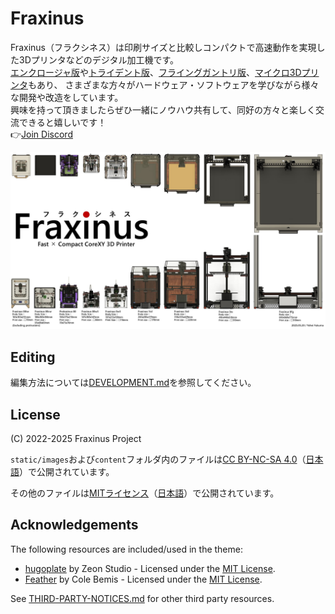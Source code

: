 # Fraxinus

Fraxinus（フラクシネス）は印刷サイズと比較しコンパクトで高速動作を実現した3Dプリンタなどのデジタル加工機です。  
[エンクロージャ版](../docs/enclosure)や[トライデント版](../docs/trident)、[フライングガントリ版](../docs/flying-gantry)、[マイクロ3Dプリンタ](../docs/micro-printers)もあり、
さまざまな方々がハードウェア・ソフトウェアを学びながら様々な開発や改造をしています。  
興味を持って頂きましたらぜひ一緒にノウハウ共有して、同好の方々と楽しく交流できると嬉しいです！  
👉[Join Discord](https://fraxinus.jp/discord)

![](./static/images/Fraxinus-5.jpg)

## Editing

編集方法については[DEVELOPMENT.md](./DEVELOPMENT.md)を参照してください。

## License

(C) 2022-2025 Fraxinus Project

`static/images`および`content`フォルダ内のファイルは[CC BY-NC-SA 4.0](https://github.com/Fraxinus-3D/docs/blob/main/LICENSE.md#CC-BY-NC-SA)（[日本語](https://creativecommons.org/licenses/by-nc-sa/4.0/legalcode.ja)）で公開されています。

その他のファイルは[MITライセンス](https://github.com/Fraxinus-3D/docs/blob/main/LICENSE.md#MIT)（[日本語](https://licenses.opensource.jp/MIT/MIT.html)）で公開されています。

## Acknowledgements

The following resources are included/used in the theme:

- [hugoplate](https://github.com/zeon-studio/hugoplate) by Zeon Studio - Licensed under the [MIT License](https://github.com/zeon-studio/hugoplate/blob/349436c8d33b26b0c0d261f3b0a15aedd66ae22c/LICENSE).
- [Feather](https://feather.netlify.com/) by Cole Bemis - Licensed under the [MIT License](https://github.com/colebemis/feather/blob/f81cd40fdcdd5e94f3f97eb670a5058e3aac528d/LICENSE).

See [THIRD-PARTY-NOTICES.md](./THIRD-PARTY-NOTICES.md) for other third party resources.
